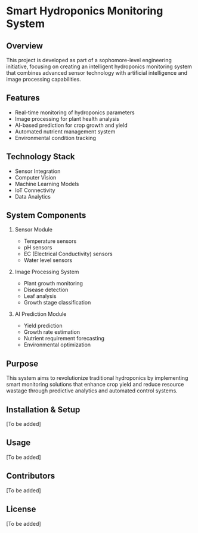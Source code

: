 
# Smart Hydroponics Monitoring System

## Overview
This project is developed as part of a sophomore-level engineering initiative, focusing on creating an intelligent hydroponics monitoring system that combines advanced sensor technology with artificial intelligence and image processing capabilities.

## Features
- Real-time monitoring of hydroponics parameters
- Image processing for plant health analysis
- AI-based prediction for crop growth and yield
- Automated nutrient management system
- Environmental condition tracking

## Technology Stack
- Sensor Integration
- Computer Vision
- Machine Learning Models
- IoT Connectivity
- Data Analytics

## System Components
1. Sensor Module
   - Temperature sensors
   - pH sensors
   - EC (Electrical Conductivity) sensors
   - Water level sensors

2. Image Processing System
   - Plant growth monitoring
   - Disease detection
   - Leaf analysis
   - Growth stage classification

3. AI Prediction Module
   - Yield prediction
   - Growth rate estimation
   - Nutrient requirement forecasting
   - Environmental optimization

## Purpose
This system aims to revolutionize traditional hydroponics by implementing smart monitoring solutions that enhance crop yield and reduce resource wastage through predictive analytics and automated control systems.

## Installation & Setup
[To be added]

## Usage
[To be added]

## Contributors
[To be added]

## License
[To be added]
